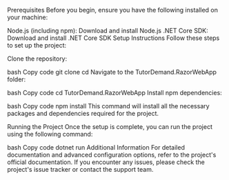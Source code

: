 Prerequisites
Before you begin, ensure you have the following installed on your machine:

Node.js (including npm): Download and install Node.js
.NET Core SDK: Download and install .NET Core SDK
Setup Instructions
Follow these steps to set up the project:

Clone the repository:

bash
Copy code
git clone <repository-url>
cd <repository-folder>
Navigate to the TutorDemand.RazorWebApp folder:

bash
Copy code
cd TutorDemand.RazorWebApp
Install npm dependencies:

bash
Copy code
npm install
This command will install all the necessary packages and dependencies required for the project.

Running the Project
Once the setup is complete, you can run the project using the following command:

bash
Copy code
dotnet run
Additional Information
For detailed documentation and advanced configuration options, refer to the project's official documentation.
If you encounter any issues, please check the project's issue tracker or contact the support team.
